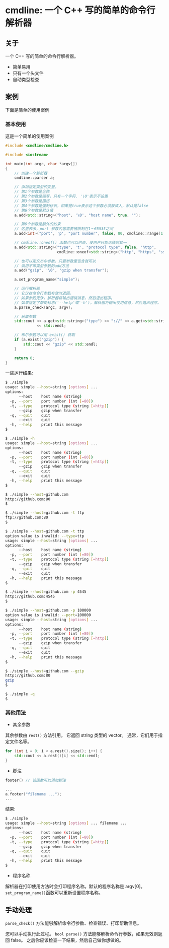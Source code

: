 # cmdline: 一个 C++ 写的简单的命令行解析器

## 关于

一个 C++ 写的简单的命令行解析器。

- 简单易用
- 只有一个头文件
- 自动类型检查

## 案例

下面是简单的使用案例

### 基本使用

这是一个简单的使用案例

```cpp
#include <cmdline/cmdline.h>

#include <iostream>

int main(int argc, char *argv[])
{
    // 创建一个解析器
    cmdline::parser a;

    // 添加指定类型的变量。
    // 第1个参数是全称
    // 第2个参数是缩写，只有一个字符. '\0'表示不设置
    // 第3个参数是描述
    // 第4个参数是强制标识，如果是true表示这个参数必须被填入，默认是false
    // 第6个参数是默认值
    a.add<std::string>("host", '\0', "host name", true, "");

    // 第6个参数是额外的约束
    // 这里表示，port 参数内容需要被限制在1～65535之间
    a.add<int>("port", 'p', "port number", false, 80, cmdline::range(1, 65535));

    // cmdline::oneof() 函数也可以约束，使用户只能选择则其一
    a.add<std::string>("type", 't', "protocol type", false, "http",
                       cmdline::oneof<std::string>("http", "https", "ssh", "ftp"));

    // 也可以定义布尔参数，只要参数里包含就可以
    // 调用不带类型参数的add方法
    a.add("gzip", '\0', "gzip when transfer");

    a.set_program_name("simple");

    // 运行解析器
    // 它仅在命令行参数有效时返回。
    // 如果参数无效，解析器将输出错误消息，然后退出程序。
    // 如果指定了帮助标志('--help'或'-h')，解析器将输出使用信息，然后退出程序。
    a.parse_check(argc, argv);

    // 获取参数
    std::cout << a.get<std::string>("type") << "://" << a.get<std::string>("host") << ":" << a.get<int>("port")
              << std::endl;

    // 布尔参数可以用 exist() 获取
    if (a.exist("gzip")) {
        std::cout << "gzip" << std::endl;
    }

    return 0;
}
```

一些运行结果:

```bash
$ ./simple
usage: simple --host=string [options] ...
options:
      --host    host name (string)
  -p, --port    port number (int [=80])
  -t, --type    protocol type (string [=http])
      --gzip    gzip when transfer
  -q, --quit    quit
      --exit    quit
  -h, --help    print this message
$
```

```bash
$ ./simple -h
usage: simple --host=string [options] ...
options:
      --host    host name (string)
  -p, --port    port number (int [=80])
  -t, --type    protocol type (string [=http])
      --gzip    gzip when transfer
  -q, --quit    quit
      --exit    quit
  -h, --help    print this message
$
```

```bash
$ ./simple --host=github.com
http://github.com:80
$
```

```bash
$ ./simple --host=github.com -t ftp
ftp://github.com:80
$
```

```bash
$ ./simple --host=github.com -t ttp
option value is invalid: --type=ttp
usage: simple --host=string [options] ...
options:
      --host    host name (string)
  -p, --port    port number (int [=80])
  -t, --type    protocol type (string [=http])
      --gzip    gzip when transfer
  -q, --quit    quit
      --exit    quit
  -h, --help    print this message
$
```

```bash
$ ./simple --host=github.com -p 4545
http://github.com:4545
$
```

```bash
$ ./simple --host=github.com -p 100000
option value is invalid: --port=100000
usage: simple --host=string [options] ...
options:
      --host    host name (string)
  -p, --port    port number (int [=80])
  -t, --type    protocol type (string [=http])
      --gzip    gzip when transfer
  -q, --quit    quit
      --exit    quit
  -h, --help    print this message
$
```

```bash
$ ./simple --host=github.com --gzip
http://github.com:80
gzip
$
```

```bash
$ ./simple -q
$
```

### 其他用法

- 其余参数

其余参数由 `rest()` 方法引用。
它返回 string 类型的 vector。
通常，它们用于指定文件名等。

```cpp
for (int i = 0; i < a.rest().size(); i++) {
    std::cout << a.rest()[i] << std::endl;
}
```

- 脚注

```cpp
footer() // 该函数可以添加脚注
```

```cpp
...
a.footer("filename ...");
...
```

结果:

```bash
$ ./simple
usage: simple --host=string [options] ... filename ...
options:
      --host    host name (string)
  -p, --port    port number (int [=80])
  -t, --type    protocol type (string [=http])
      --gzip    gzip when transfer
  -q, --quit    quit
      --exit    quit
  -h, --help    print this message
$
```

- 程序名称

解析器在打印使用方法时会打印程序名称。默认的程序名称是 argv[0]。`set_program_name()`函数可以重新设置程序名称。

## 手动处理

`parse_check()` 方法能够解析命令行参数、检查错误、打印帮助信息。

您可以手动执行此过程。
`bool parse()` 方法能够解析命令行参数，如果无效则返回 false。
之后你应该检查一下结果，然后自己做你想做的。
